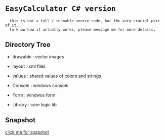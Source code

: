 `EasyCalculator C# version`
===
      this is not a full / runnable source code, but the very crucial part of it.
      to know how it actually works, please message me for more details.

Directory Tree
---
* drawable : vector images
* layout : xml files
* values : shared values of colors and strings

* Console : windows console
* Form : windwos form
* Library : core logic lib

Snapshot
---
[click me for snapshot](https://www.dropbox.com/sh/b4r1pfmgix1z6g2/AADXA7iRsjavIhavIPS8N0jva "snapshot")
